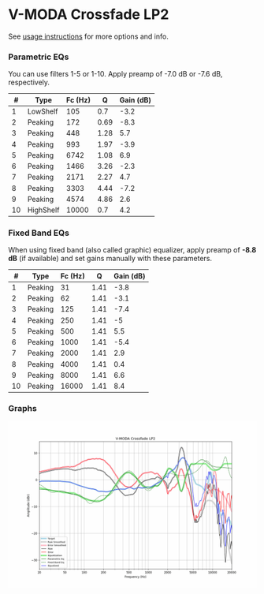 # V-MODA Crossfade LP2
See [usage instructions](https://github.com/jaakkopasanen/AutoEq#usage) for more options and info.

### Parametric EQs
You can use filters 1-5 or 1-10. Apply preamp of -7.0 dB or -7.6 dB, respectively.

|   # | Type      |   Fc (Hz) |    Q |   Gain (dB) |
|-----|-----------|-----------|------|-------------|
|   1 | LowShelf  |       105 | 0.7  |        -3.2 |
|   2 | Peaking   |       172 | 0.69 |        -8.3 |
|   3 | Peaking   |       448 | 1.28 |         5.7 |
|   4 | Peaking   |       993 | 1.97 |        -3.9 |
|   5 | Peaking   |      6742 | 1.08 |         6.9 |
|   6 | Peaking   |      1466 | 3.26 |        -2.3 |
|   7 | Peaking   |      2171 | 2.27 |         4.7 |
|   8 | Peaking   |      3303 | 4.44 |        -7.2 |
|   9 | Peaking   |      4574 | 4.86 |         2.6 |
|  10 | HighShelf |     10000 | 0.7  |         4.2 |

### Fixed Band EQs
When using fixed band (also called graphic) equalizer, apply preamp of **-8.8 dB** (if available) and set gains manually with these parameters.

|   # | Type    |   Fc (Hz) |    Q |   Gain (dB) |
|-----|---------|-----------|------|-------------|
|   1 | Peaking |        31 | 1.41 |        -3.8 |
|   2 | Peaking |        62 | 1.41 |        -3.1 |
|   3 | Peaking |       125 | 1.41 |        -7.4 |
|   4 | Peaking |       250 | 1.41 |        -5   |
|   5 | Peaking |       500 | 1.41 |         5.5 |
|   6 | Peaking |      1000 | 1.41 |        -5.4 |
|   7 | Peaking |      2000 | 1.41 |         2.9 |
|   8 | Peaking |      4000 | 1.41 |         0.4 |
|   9 | Peaking |      8000 | 1.41 |         6.6 |
|  10 | Peaking |     16000 | 1.41 |         8.4 |

### Graphs
![](./V-MODA%20Crossfade%20LP2.png)
